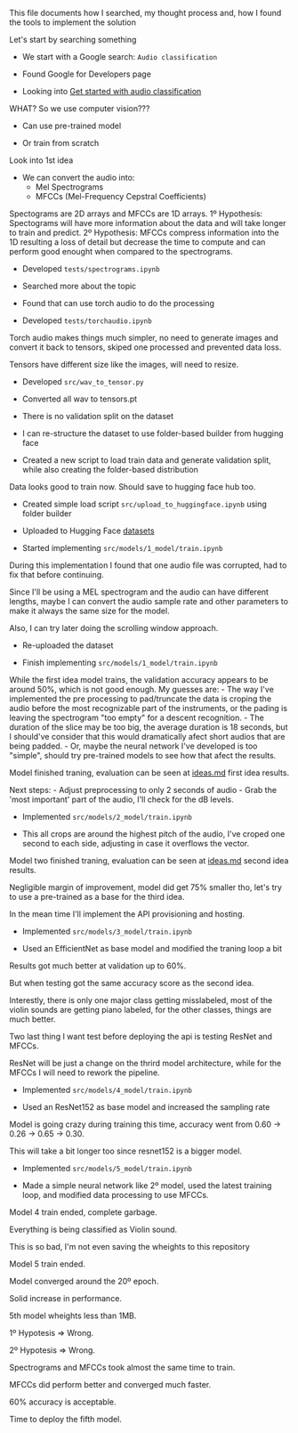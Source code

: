 This file documents how I searched, my thought process and, how I found the tools to implement the solution

<tought>Let's start by searching something</tought>

<actions>

- We start with a Google search: `Audio classification`

- Found Google for Developers page

- Looking into [Get started with audio classification](https://developers.google.com/learn/pathways/get-started-audio-classification)

</actions>

<tought>WHAT? So we use computer vision???</tought>

<observations>

- Can use pre-trained model

- Or train from scratch

</observations>

<tought>Look into 1st idea</tought>

<observations>

- We can convert the audio into:
    - Mel Spectrograms
    - MFCCs (Mel-Frequency Cepstral Coefficients)

Spectograms are 2D arrays and MFCCs are 1D arrays.
1º Hypothesis: Spectograms will have more information about the data and will take longer to train and predict.
2º Hypothesis: MFCCs compress information into the 1D resulting a loss of detail but decrease the time to compute and can perform good enought when compared to the spectrograms. 

</observations>

<actions>

- Developed `tests/spectrograms.ipynb`

- Searched more about the topic

- Found that can use torch audio to do the processing

- Developed `tests/torchaudio.ipynb`

</actions>

<observations>

Torch audio makes things much simpler, no need to generate images and convert it back to tensors, skiped one processed and prevented data loss.

Tensors have different size like the images, will need to resize.

</observations>

<actions>

- Developed `src/wav_to_tensor.py`

- Converted all wav to tensors.pt

</actions>

<observations>

- There is no validation split on the dataset

- I can re-structure the dataset to use folder-based builder from hugging face

</observations>

<actions>

- Created a new script to load train data and generate validation split, while also creating the folder-based distribution

</actions>

<observations>

Data looks good to train now. Should save to hugging face hub too.

</observations>

<actions>

- Created simple load script `src/upload_to_huggingface.ipynb` using folder builder

- Uploaded to Hugging Face [datasets](https://huggingface.co/datasets/Micol/musical-instruments-sound-dataset)

- Started implementing `src/models/1_model/train.ipynb`

</actions>

<observations>

During this implementation I found that one audio file was corrupted, had to fix that before continuing.

</observations>

<tought>

Since I'll be using a MEL spectrogram and the audio can have different lengths, maybe I can convert the audio sample rate and other parameters to make it always the same size for the model.

Also, I can try later doing the scrolling window approach.

</tought>

<actions>

- Re-uploaded the dataset

- Finish implementing `src/models/1_model/train.ipynb`

</actions>

<tought>

While the first idea model trains, the validation accuracy appears to be around 50%, which is not good enough.
My guesses are:
    - The way I've implemented the pre processing to pad/truncate the data is croping the audio before the most recognizable part of the instruments, or the pading is leaving the spectrogram "too empty" for a descent recognition.
    - The duration of the slice may be too big, the average duration is 18 seconds, but I should've consider that this would dramatically afect short audios that are being padded.
    - Or, maybe the neural network I've developed is too "simple", should try pre-trained models to see how that afect the results.

</tought>

<observations>

Model finished traning, evaluation can be seen at [ideas.md](ideas.md) first idea results.

</observations>

<tought>

Next steps:
    - Adjust preprocessing to only 2 seconds of audio
    - Grab the 'most important' part of the audio, I'll check for the dB levels.

</tought>

<actions>

- Implemented `src/models/2_model/train.ipynb`

- This all crops are around the highest pitch of the audio, I've croped one second to each side, adjusting in case it overflows the vector.

</actions>

<observations>

Model two finished traning, evaluation can be seen at [ideas.md](ideas.md) second idea results.

</observations>

<tought>

Negligible margin of improvement, model did get 75% smaller tho, let's try to use a pre-trained as a base for the third idea.

In the mean time I'll implement the API provisioning and hosting.

</tought>

<actions>

- Implemented `src/models/3_model/train.ipynb`

- Used an EfficientNet as base model and modified the traning loop a bit

</actions>

<observations>

Results got much better at validation up to 60%.

But when testing got the same accuracy score as the second idea.

Interestly, there is only one major class getting misslabeled, most of the violin sounds are getting piano labeled, for the other classes, things are much better.

</observations>


<tought>

Two last thing I want test before deploying the api is testing ResNet and MFCCs.

ResNet will be just a change on the thrird model architecture, while for the MFCCs I will need to rework the pipeline.

</tought>


<actions>

- Implemented `src/models/4_model/train.ipynb`

- Used an ResNet152 as base model and increased the sampling rate

</actions>

<observations>

Model is going crazy during training this time, accuracy went from 0.60 -> 0.26 -> 0.65 -> 0.30.

This will take a bit longer too since resnet152 is a bigger model.

</observations>

<actions>

- Implemented `src/models/5_model/train.ipynb`

- Made a simple neural network like 2º model, used the latest training loop, and modified data processing to use MFCCs.

</actions>

<observations>

Model 4 train ended, complete garbage.

Everything is being classified as Violin sound.

</observations>

<tought>
This is so bad, I'm not even saving the wheights to this repository
</tought>

<observations>

Model 5 train ended.

Model converged around the 20º epoch.

Solid increase in performance.

5th model wheights less than 1MB.

1º Hypotesis => Wrong. 

2º Hypotesis => Wrong.

Spectrograms and MFCCs took almost the same time to train.

MFCCs did perform better and converged much faster.

</observations>

<tought>

60% accuracy is acceptable.

Time to deploy the fifth model.

</tought>

